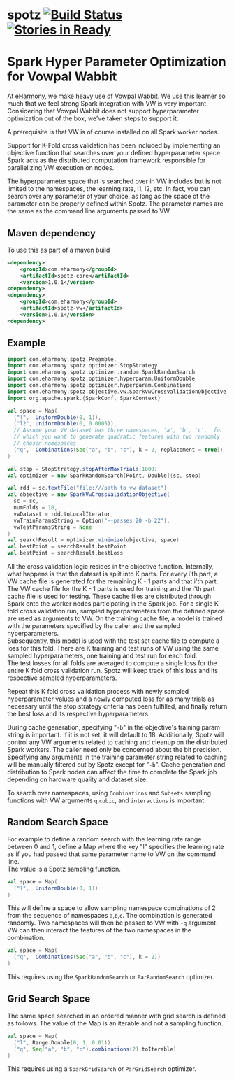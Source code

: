 # spotz [![Build Status](https://travis-ci.org/eHarmony/spotz.svg?branch=master)](https://travis-ci.org/eHarmony/spotz) [![Stories in Ready](https://badge.waffle.io/eHarmony/spotz.png?label=ready&title=Ready)](https://waffle.io/eHarmony/spotz) #
# Spark Hyper Parameter Optimization for Vowpal Wabbit

At [eHarmony](http://www.eharmony.com), we make heavy use of
[Vowpal Wabbit](https://github.com/JohnLangford/vowpal_wabbit/wiki).
We use this learner so much that we feel strong Spark integration with VW
is very important.  Considering that Vowpal Wabbit does not support 
hyperparameter optimization out of the box, we've taken steps to support it.

A prerequisite is that VW is of course installed on all Spark worker
nodes.

Support for K-Fold cross validation has been included by implementing
an objective function that searches over your defined hyperparameter
space.  Spark acts as the distributed computation framework responsible
for parallelizing VW execution on nodes.

The hyperparameter space that is searched over in VW includes but is not
limited to the namespaces, the learning rate, l1, l2, etc.  In fact, you
can search over any parameter of your choice, as long as the space
of the parameter can be properly defined within Spotz.  The parameter
names are the same as the command line arguments passed to VW.

## Maven dependency

To use this as part of a maven build

```xml
<dependency>
    <groupId>com.eharmony</groupId>
    <artifactId>spotz-core</artifactId>
    <version>1.0.1</version>
<dependency>
<dependency>
    <groupId>com.eharmony</groupId>
    <artifactId>spotz-vw</artifactId>
    <version>1.0.1</version>
<dependency>
```


## Example

```scala
import com.eharmony.spotz.Preamble._
import com.eharmony.spotz.optimizer.StopStrategy
import com.eharmony.spotz.optimizer.random.SparkRandomSearch
import com.eharmony.spotz.optimizer.hyperparam.UniformDouble
import com.eharmony.spotz.optimizer.hyperparam.Combinations
import com.eharmony.spotz.objective.vw.SparkVwCrossValidationObjective
import org.apache.spark.{SparkConf, SparkContext}

val space = Map(
  ("l",  UniformDouble(0, 1)),
  ("l2", UniformDouble(0, 0.0005)),
  // Assume your VW dataset has three namespaces, 'a', 'b', 'c',  for
  // which you want to generate quadratic features with two randomly
  // chosen namespaces
  ("q",  Combinations(Seq("a", "b", "c"), k = 2, replacement = true))
)

val stop = StopStrategy.stopAfterMaxTrials(1000)
val optimizer = new SparkRandomSearch[Point, Double](sc, stop)

val rdd = sc.textFile("file:///path to vw dataset")
val objective = new SparkVwCrossValidationObjective(
  sc = sc,
  numFolds = 10,
  vwDataset = rdd.toLocalIterator,
  vwTrainParamsString = Option("--passes 20 -b 22"),
  vwTestParamsString = None
)
val searchResult = optimizer.minimize(objective, space)
val bestPoint = searchResult.bestPoint
val bestPoint = searchResult.bestLoss
```

All the cross validation logic resides in the objective function.
Internally, what happens is that the dataset is split into
K parts.  For every i'th part, a VW cache file is generated for the
remaining K - 1 parts and that i'th part.  The VW cache file
for the K - 1 parts is used for training and the i'th part cache
file is used for testing.  These cache files are distributed
through Spark onto the worker nodes participating in
the Spark job.  For a single K fold cross validation run,
sampled hyperparameters from the defined space are used as
arguments to VW.  On the training cache file, a model is trained with the
parameters specified by the caller and the sampled hyperparameters.  
Subsequently, this model is used with the test set cache file to compute a
loss for this fold.  There are K training and test runs of VW using the 
same sampled hyperparameters, one training and test run for each fold.  
The test losses for all folds are averaged to compute a single loss for 
the entire K fold cross validation run.  Spotz will keep track of this 
loss and its respective sampled hyperparameters.

Repeat this K fold cross validation process with newly sampled
hyperparameter values and a newly computed loss for as many trials 
as necessary until the stop strategy criteria has been fulfilled,
and finally return the best loss and its respective hyperparameters.

During cache generation, specifying "```-b```" in the objective's
training param string is important.  If it is not set,
it will default to 18.  Additionally, Spotz will control any VW
arguments related to caching and cleanup on the distributed Spark
workers.  The caller need only be concerned about the bit precision.
Specifying any arguments in the training parameter string related to
caching will be manually filtered out by Spotz except for "```-b```".
Cache generation and distribution to Spark nodes can affect the
time to complete the Spark job depending on hardware quality and 
dataset size.

To search over namespaces, using ```Combinations``` and ```Subsets```
sampling functions with VW arguments ```q```,```cubic```, and
```interactions``` is important.

## Random Search Space

For example to define a random search with the learning rate range
between 0 and 1, define a Map where the key "l" specifies the learning
rate as if you had passed that same parameter name to VW on the command line.  
The value is a Spotz sampling function.

```scala
val space = Map(
  ("l",  UniformDouble(0, 1))
)
```

This will define a space to allow sampling namespace combinations of 2
from the sequence of namespaces ```a```,```b```,```c```.  The combination
is generated randomly.  Two namespaces will then be passed to VW with
```-q``` argument.  VW can then interact the features of the two 
namespaces in the combination.

```scala
val space = Map( 
  ("q",  Combinations(Seq("a", "b", "c"), k = 2))
)
```

This requires using the ```SparkRandomSearch``` or ```ParRandomSearch```
optimizer.

## Grid Search Space

The same space searched in an ordered manner with grid search is
defined as follows.  The value of the Map is an iterable and not a
sampling function.

```scala
val space = Map(
  ("l", Range.Double(0, 1, 0.01)),
  ("q", Seq("a", "b", "c").combinations(2).toIterable)
)
```

This requires using a ```SparkGridSearch``` or ```ParGridSearch```
optimizer.

